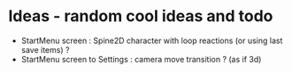 # Ideas - random cool ideas and todo

- StartMenu screen : Spine2D character with loop reactions (or using last save items) ?
- StartMenu screen to Settings : camera move transition ? (as if 3d)
